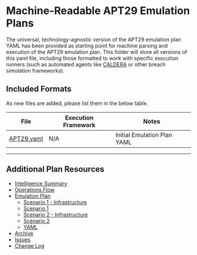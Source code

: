 # Machine-Readable APT29 Emulation Plans

The universal, technology-agnostic version of the APT29 emulation plan YAML has been provided as starting point for machine parsing and execution of the APT29 emulation plan. This folder will store all versions of this yaml file, including those formatted to work with specific execution runners (such as automated agents like [CALDERA](https://github.com/mitre/caldera) or other breach simulation frameworks).

## Included Formats

As new files are added, please list them in the below table.

| File | Execution Framework | Notes |
| --- | --- | --- |
| [APT29.yaml](APT29.yaml) | N/A | Initial Emulation Plan YAML |

---

## Additional Plan Resources

- [Intelligence Summary](Intelligence_Summary2.md)
- [Operations Flow](Operations_Flow2.md)
- [Emulation Plan](README4.md)
  - [Scenario 1 - Infrastructure](Infrastructure1.md)
  - [Scenario 1](README5.md)
  - [Scenario 2 - Infrastructure](Infrastructure2.md)
  - [Scenario 2](README6.md)
  - [YAML](yaml.)
- [Archive](Archive.)
- [Issues](https://github.com/center-for-threat-informed-defense/adversary_emulation_library/issues)
- [Change Log](CHANGE_LOG2.md)
